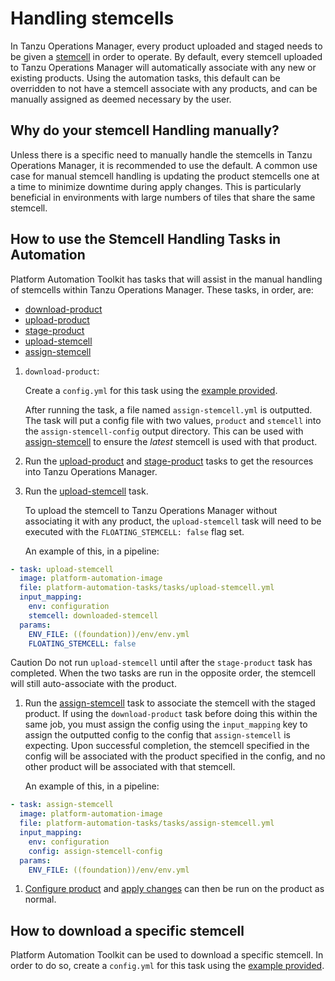 # Handling stemcells


In Tanzu Operations Manager, every product uploaded and staged needs to be given a [stemcell](https://bosh.io/docs/stemcell/) in
order to operate. By default, every stemcell uploaded to Tanzu Operations Manager will automatically associate
with any new or existing products. Using the automation tasks, this default can be overridden to
not have a stemcell associate with any products, and can be manually assigned as deemed necessary
by the user.

## Why do your stemcell Handling manually?

Unless there is a specific need to manually handle the stemcells in Tanzu Operations Manager, it is recommended
to use the default. A common use case for manual stemcell handling is updating the product stemcells
one at a time to minimize downtime during apply changes. This is particularly beneficial in environments
with large numbers of tiles that share the same stemcell.

## How to use the Stemcell Handling Tasks in Automation

Platform Automation Toolkit has tasks that will assist in the manual handling of stemcells within
Tanzu Operations Manager. These tasks, in order, are:

- [download-product](../tasks.md#download-product)
- [upload-product](../tasks.md#upload-product)
- [stage-product](../tasks.md#stage-product)
- [upload-stemcell](../tasks.md#upload-stemcell)
- [assign-stemcell](../tasks.md#assign-stemcell)

1. `download-product`:

    Create a `config.yml` for this task using the [example provided](../inputs-outputs.md#download-product-config).

    After running the task, a file named `assign-stemcell.yml` is outputted.
    The task will put a config file with two values, `product` and `stemcell` into the `assign-stemcell-config`
    output directory. This can be used with [assign-stemcell](../tasks.md#assign-stemcell) to ensure the _latest_ stemcell is
    used with that product.

2. Run the [upload-product](../tasks.md#upload-product) and [stage-product](../tasks.md#stage-product) tasks to get the
   resources into Tanzu Operations Manager.

3. Run the [upload-stemcell](../tasks.md#upload-stemcell) task.

    To upload the stemcell to Tanzu Operations Manager without associating it with any product, the
    `upload-stemcell` task will need to be executed with the `FLOATING_STEMCELL: false`
    flag set.
    
    An example of this, in a pipeline:

```yaml
- task: upload-stemcell
  image: platform-automation-image
  file: platform-automation-tasks/tasks/upload-stemcell.yml
  input_mapping:
    env: configuration
    stemcell: downloaded-stemcell
  params:
    ENV_FILE: ((foundation))/env/env.yml
    FLOATING_STEMCELL: false
```

<p class="note caution">
<span class="note__title">Caution</span>
Do not run <code>upload-stemcell</code> until after the <code>stage-product</code> task has completed. When the two tasks are run in the
opposite order, the stemcell will still auto-associate with the product.</p>


1. Run the [assign-stemcell](../tasks.md#assign-stemcell) task to associate the stemcell with the staged product.
   If using the `download-product` task before doing this within the same job, you must assign the config
   using the `input_mapping` key to assign the outputted config to the config that `assign-stemcell` is
   expecting. Upon successful completion, the stemcell specified in the config will be associated with the product
   specified in the config, and no other product will be associated with that stemcell.
   
    An example of this, in a pipeline:

```yaml
- task: assign-stemcell
  image: platform-automation-image
  file: platform-automation-tasks/tasks/assign-stemcell.yml
  input_mapping:
    env: configuration
    config: assign-stemcell-config
  params:
    ENV_FILE: ((foundation))/env/env.yml
```

1. [Configure product](../tasks.md#configure-product) and [apply changes](../tasks.md#apply-changes) can then be run on the
product as normal.

## How to download a specific stemcell

Platform Automation Toolkit can be used to download a specific stemcell. In order to do so, create a `config.yml` for this
task using the [example provided](../inputs-outputs.md#download-stemcell-product-config).

[//]: # ({% with path="../" %})
[//]: # (    {% include ".internal_link_url.md" %})
[//]: # ({% endwith %})
[//]: # ({% include ".external_link_url.md" %})
